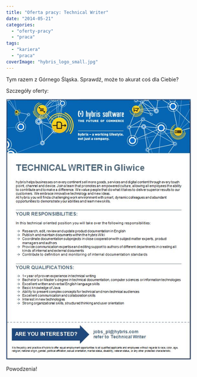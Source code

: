 ```yaml
---
title: "Oferta pracy: Technical Writer"
date: "2014-05-21"
categories:
  - "oferty-pracy"
  - "praca"
tags:
  - "kariera"
  - "praca"
coverImage: "hybris_logo_small.jpg"
---
```


Tym razem z Górnego Śląska. Sprawdź, może to akurat coś dla Ciebie?

Szczegóły oferty:

[![hybrisoferta](images/hybrisoferta.jpg)](http://techwriter.pl/wp-content/uploads/2014/05/hybrisoferta.jpg)

Powodzenia!
